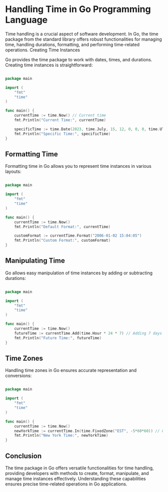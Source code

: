 # Handling Time in Go Programming Language

Time handling is a crucial aspect of software development. In Go, the time package from the standard library offers robust functionalities for managing time, handling durations, formatting, and performing time-related operations.
Creating Time Instances

Go provides the time package to work with dates, times, and durations. Creating time instances is straightforward:

```go

package main

import (
    "fmt"
    "time"
)

func main() {
    currentTime := time.Now() // Current time
    fmt.Println("Current Time:", currentTime)

    specificTime := time.Date(2023, time.July, 15, 12, 0, 0, 0, time.UTC) // Specific time
    fmt.Println("Specific Time:", specificTime)
}
```

## Formatting Time

Formatting time in Go allows you to represent time instances in various layouts:

```go

package main

import (
    "fmt"
    "time"
)

func main() {
    currentTime := time.Now()
    fmt.Println("Default Format:", currentTime)

    customFormat := currentTime.Format("2006-01-02 15:04:05")
    fmt.Println("Custom Format:", customFormat)
}
```

## Manipulating Time

Go allows easy manipulation of time instances by adding or subtracting durations:

```go

package main

import (
    "fmt"
    "time"
)

func main() {
    currentTime := time.Now()
    futureTime := currentTime.Add(time.Hour * 24 * 7) // Adding 7 days
    fmt.Println("Future Time:", futureTime)
}
```

## Time Zones

Handling time zones in Go ensures accurate representation and conversions:

```go

package main

import (
    "fmt"
    "time"
)

func main() {
    currentTime := time.Now()
    newYorkTime := currentTime.In(time.FixedZone("EST", -5*60*60)) // Converting to EST
    fmt.Println("New York Time:", newYorkTime)
}
```

## Conclusion

The time package in Go offers versatile functionalities for time handling, providing developers with methods to create, format, manipulate, and manage time instances effectively. Understanding these capabilities ensures precise time-related operations in Go applications.
